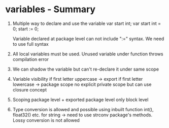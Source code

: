 # variables - Summary

1. Multiple way to declare and use the variable
    var start int;
    var start int = 0;
    start := 0;

    Variable declared at package level can not include ":=" syntax. We need to use full syntax

2. All local variables must be used. Unused variable under function throws compilation error

3. We can shadow the variable but can't re-declare it under same scope

4. Variable visibility
    if first letter uppercase -> export
    if first letter lowercase -> package scope
    no explicit private scope but can use closure concept

5. Scoping
    package level + exported
    package level only
    block level

6. Type conversion is allowed and possible using inbuilt function int(), float32() etc. for string -> need to use strconv package's methods. Lossy conversion is not allowed

